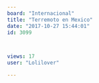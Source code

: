 ```yaml
---
board: "Internacional"
title: "Terremoto en Mexico"
date: "2017-10-27 15:44:01"
id: 3099



views: 17
user: "Lolilover"

---
```


